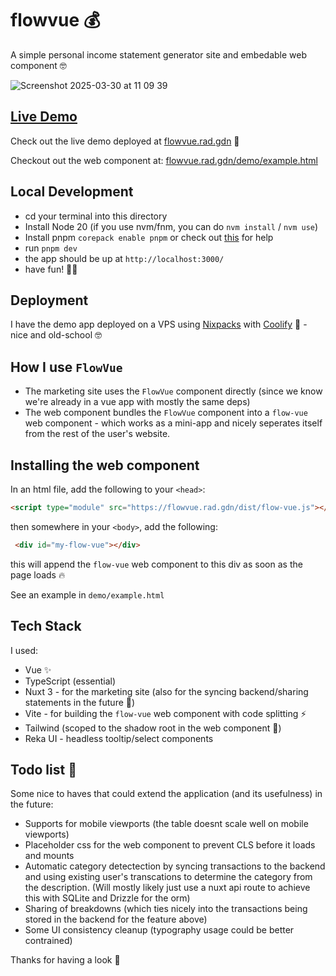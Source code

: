 # flowvue 💰

A simple personal income statement generator site and embedable web component 🤓

![Screenshot 2025-03-30 at 11 09 39](https://github.com/user-attachments/assets/ae160144-96d9-40cd-974a-18e317cb4352)


## [Live Demo](https://flowvue.rad.gdn/)

Check out the live demo deployed at [flowvue.rad.gdn](https://flowvue.rad.gdn/) 🚀

Checkout out the web component at: [flowvue.rad.gdn/demo/example.html](https://flowvue.rad.gdn/demo/example.html)

## Local Development

- cd your terminal into this directory
- Install Node 20 (if you use nvm/fnm, you can do `nvm install` / `nvm use`)
- Install pnpm `corepack enable pnpm` or check out [this](https://pnpm.io/installation) for help
- run `pnpm dev`
- the app should be up at `http://localhost:3000/`
- have fun! 🧑‍🍳

## Deployment

I have the demo app deployed on a VPS using [Nixpacks](https://nixpacks.com/docs/getting-started) with [Coolify](https://coolify.io/) 👏 - nice and old-school 🤓

## How I use `FlowVue`

- The marketing site uses the `FlowVue` component directly (since we know we're already in a vue app with mostly the same deps)
- The web component bundles the `FlowVue` component into a `flow-vue` web component - which works as a mini-app and nicely seperates itself from the rest of the user's website.

## Installing the web component 

In an html file, add the following to your `<head>`:

```html
<script type="module" src="https://flowvue.rad.gdn/dist/flow-vue.js"></script>
```

then somewhere in your `<body>`, add the following:

```html
 <div id="my-flow-vue"></div>
```

this will append the `flow-vue` web component to this div as soon as the page loads 🔥

See an example in `demo/example.html` 

## Tech Stack

I used:

- Vue ✨
- TypeScript (essential)
- Nuxt 3 - for the marketing site (also for the syncing backend/sharing statements in the future 👀)
- Vite - for building the `flow-vue` web component with code splitting ⚡
- Tailwind (scoped to the shadow root in the web component 🤯)
- Reka UI - headless tooltip/select components 

## Todo list 📝

Some nice to haves that could extend the application (and its usefulness) in the future:

- Supports for mobile viewports (the table doesnt scale well on mobile viewports)
- Placeholder css for the web component to prevent CLS before it loads and mounts
- Automatic category detectection by syncing transactions to the backend and using existing user's transcations to determine the category from the description. (Will mostly likely just use a nuxt api route to achieve this with SQLite and Drizzle for the orm)
- Sharing of breakdowns (which ties nicely into the transactions being stored in the backend for the feature above)
- Some UI consistency cleanup (typography usage could be better contrained)

Thanks for having a look 👏
